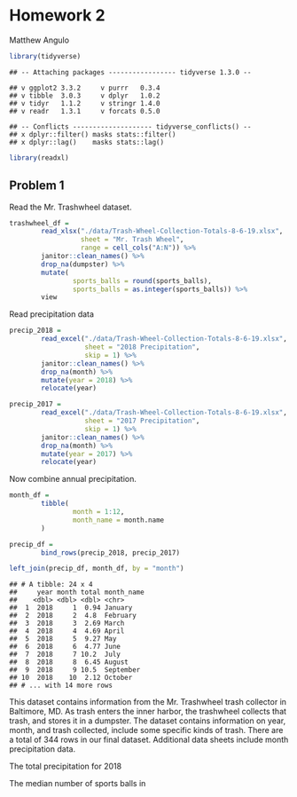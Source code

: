 Homework 2
================
Matthew Angulo

``` r
library(tidyverse)
```

    ## -- Attaching packages ----------------- tidyverse 1.3.0 --

    ## v ggplot2 3.3.2     v purrr   0.3.4
    ## v tibble  3.0.3     v dplyr   1.0.2
    ## v tidyr   1.1.2     v stringr 1.4.0
    ## v readr   1.3.1     v forcats 0.5.0

    ## -- Conflicts -------------------- tidyverse_conflicts() --
    ## x dplyr::filter() masks stats::filter()
    ## x dplyr::lag()    masks stats::lag()

``` r
library(readxl)
```

## Problem 1

Read the Mr. Trashwheel dataset.

``` r
trashwheel_df = 
        read_xlsx("./data/Trash-Wheel-Collection-Totals-8-6-19.xlsx", 
                  sheet = "Mr. Trash Wheel",
                  range = cell_cols("A:N")) %>% 
        janitor::clean_names() %>% 
        drop_na(dumpster) %>% 
        mutate(
                sports_balls = round(sports_balls),
                sports_balls = as.integer(sports_balls)) %>% 
        view
```

Read precipitation data

``` r
precip_2018 = 
        read_excel("./data/Trash-Wheel-Collection-Totals-8-6-19.xlsx",
                   sheet = "2018 Precipitation",
                   skip = 1) %>% 
        janitor::clean_names() %>% 
        drop_na(month) %>% 
        mutate(year = 2018) %>% 
        relocate(year)

precip_2017 = 
        read_excel("./data/Trash-Wheel-Collection-Totals-8-6-19.xlsx",
                   sheet = "2017 Precipitation",
                   skip = 1) %>% 
        janitor::clean_names() %>% 
        drop_na(month) %>% 
        mutate(year = 2017) %>% 
        relocate(year)
```

Now combine annual precipitation.

``` r
month_df = 
        tibble(
                month = 1:12,
                month_name = month.name
        )

precip_df = 
        bind_rows(precip_2018, precip_2017) 

left_join(precip_df, month_df, by = "month")
```

    ## # A tibble: 24 x 4
    ##     year month total month_name
    ##    <dbl> <dbl> <dbl> <chr>     
    ##  1  2018     1  0.94 January   
    ##  2  2018     2  4.8  February  
    ##  3  2018     3  2.69 March     
    ##  4  2018     4  4.69 April     
    ##  5  2018     5  9.27 May       
    ##  6  2018     6  4.77 June      
    ##  7  2018     7 10.2  July      
    ##  8  2018     8  6.45 August    
    ##  9  2018     9 10.5  September 
    ## 10  2018    10  2.12 October   
    ## # ... with 14 more rows

This dataset contains information from the Mr. Trashwheel trash
collector in Baltimore, MD. As trash enters the inner harbor, the
trashwheel collects that trash, and stores it in a dumpster. The dataset
contains information on year, month, and trash collected, include some
specific kinds of trash. There are a total of 344 rows in our final
dataset. Additional data sheets include month precipitation data.

The total precipitation for 2018

The median number of sports balls in
